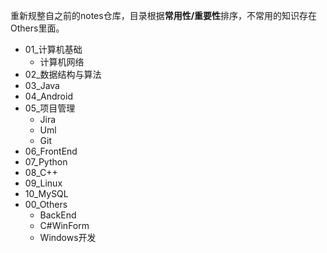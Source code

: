 重新规整自之前的notes仓库，目录根据**常用性/重要性**排序，不常用的知识存在Others里面。



- 01_计算机基础
  - 计算机网络
- 02_数据结构与算法
- 03_Java
- 04_Android
- 05_项目管理
  - Jira
  - Uml
  - Git
- 06_FrontEnd
- 07_Python
- 08_C++
- 09_Linux
- 10_MySQL
- 00_Others
  - BackEnd
  - C#WinForm
  - Windows开发